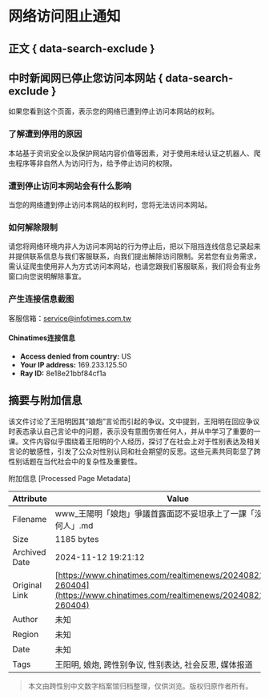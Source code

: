 # 网络访问阻止通知

## 正文 { data-search-exclude }


## 中时新闻网已停止您访问本网站 { data-search-exclude }

如果您看到这个页面，表示您的网络已遭到停止访问本网站的权利。

### 了解遭到停用的原因

本站基于资讯安全以及保护网站内容价值等因素，对于使用未经认证之机器人、爬虫程序等非自然人为访问行为，给予停止访问的权限。

### 遭到停止访问本网站会有什么影响

当您的网络遭到停止访问本网站的权利时，您将无法访问本网站。

### 如何解除限制

请您将网络环境内非人为访问本网站的行为停止后，把以下阻挡连线信息记录起来并提供联系信息与我们客服联系，向我们提出解除访问限制。另若您有业务需求，需认证爬虫使用非人为方式访问本网站，也请您跟我们客服联系，我们将会有业务窗口向您说明解除事宜。

### 产生连接信息截图

客服信箱：[service@infotimes.com.tw](mailto:service@infotimes.com.tw?subject=Cloudflare%20WAF%20连线错误)

#### Chinatimes连接信息

- **Access denied from country:** US
- **Your IP address:** 169.233.125.50
- **Ray ID:** 8e18e21bbf84cf1a

## 摘要与附加信息

<!-- tcd_abstract -->
该文件讨论了王阳明因其“娘炮”言论而引起的争议。文中提到，王阳明在回应争议时表态承认自己言论中的问题，表示没有意图伤害任何人，并从中学习了重要的一课。文件内容似乎围绕着王阳明的个人经历，探讨了在社会上对于性别表达及相关言论的敏感性，引发了公众对性别认同和社会期望的反思。这些元素共同彰显了跨性别话题在当代社会中的复杂性及重要性。
<!-- tcd_abstract_end -->

附加信息 [Processed Page Metadata]

| Attribute       | Value                                  |
|-----------------|----------------------------------------|
| Filename        | www_王陽明「娘炮」爭議首露面認不妥坦承上了一課「沒要傷害任何人」.md                             |
| Size            | 1185 bytes                           |
| Archived Date   | 2024-11-12 19:21:12                             |
| Original Link   | [https://www.chinatimes.com/realtimenews/20240821003823-260404](https://www.chinatimes.com/realtimenews/20240821003823-260404)                       |
| Author          | 未知                               |
| Region          | 未知                               |
| Date            | 未知                                 |
| Tags            | 王阳明, 娘炮, 跨性别争议, 性别表达, 社会反思, 媒体报道                                 |
>
> 本文由跨性别中文数字档案馆归档整理，仅供浏览。版权归原作者所有。
>